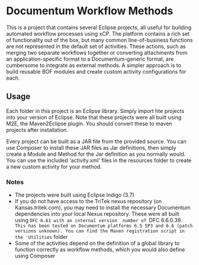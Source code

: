 Documentum Workflow Methods
===========================
This is a project that contains several Eclipse projects, all useful for building automated workflow processes using xCP.
The platform contains a rich set of functionality out of the box, but many common line-of-business functions are not represented 
in the default set of activities.  These actions, such as merging two separate workflows together or converting attachments 
from an application-specific format to a Documentum-generic format, are cumbersome to integrate as external methods.  A 
simpler approach is to build reusable BOF modules and create custom activity configurations for each. 

Usage
-----
Each folder in this project is an Eclipse library.  Simply import hte projects into your version of Eclipse.  Note that these
projects were all built using M2E, the Maven2Eclipse plugin.  You should convert these to maven projects after installation.

Every project can be built as a JAR file from the provided source. You can use Composer to install these JAR files as Jar 
definitions, then simply create a Module and Method for the Jar definition as you normally would. You can use the included 
'activity.xml' files in the resources folder to create a new custom activity for your method.

### Notes
* The projects were built using Eclipse Indigo (3.7)
* If you do not have access to the TriTek nexus repository (on Kansas.tritek.com), you may need to install the necessary 
Documentum dependencies into your local Nexus repository.  These were all built using `DFC 6.61 with an internal version 
number of `DFC 6.6.0.39`.  This has been tested on Documentum platforms 6.5 SP3 and 6.6 (patch versions unknown). You can
find the Maven registration script in the 'Utilities` folder
* Some of the activities depend on the definition of a global library to function correctly as workflow methods, which you
would also define using Composer
